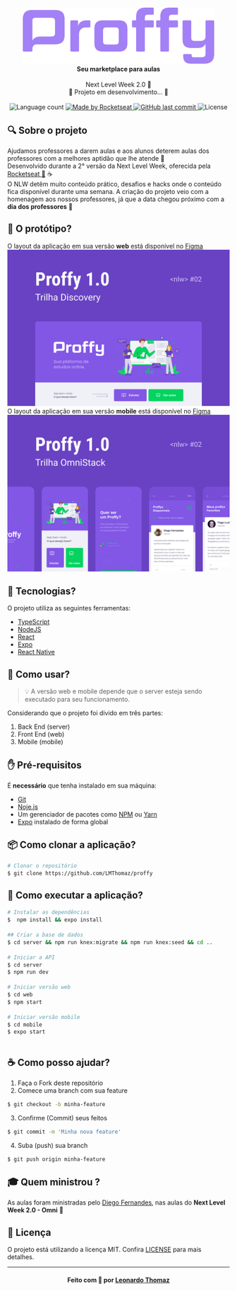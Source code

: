 <h4 align="center">
    <img alt="" src=".github/logo.png" />
    <br/>
    Seu marketplace para aulas
    <br>
</h4>

<p align="center">
  Next Level Week 2.0 🚀
  <br>
  🚧 Projeto em desenvolvimento... 🚧
  <br>
  <br>

  <img alt="Language count" src="https://img.shields.io/github/repo-size/LMThomaz/proffy"/>

  <a href="https://rocketseat.com.br">
    <img alt="Made by Rocketseat" src="https://img.shields.io/badge/made%20by-Rocketseat-%237519C1">
  </a>

  <a href="https://github.com/LMThomaz/proffy/commits/master">
    <img alt="GitHub last commit" src="https://img.shields.io/github/last-commit/LMThomaz/proffy">
  </a>

  <img alt="License" src="https://img.shields.io/github/license/LMThomaz/proffy">
</p>

## :mag: Sobre o projeto
Ajudamos professores a darem aulas e aos alunos deterem aulas dos professores com a melhores aptidão que lhe atende :microscope:  
Desenvolvido durante a 2° versão da Next Level Week, oferecida pela [Rocketseat :rocket:][url-rocketseat] :coffee:  
O NLW detêm muito conteúdo prático, desafios e hacks onde o conteúdo fica disponível durante uma semana.
A criação do projeto veio com a homenagem aos nossos professores, já que a data chegou próximo com a **dia dos professores** :school:

## :art: O protótipo?
O layout da aplicação em sua versão **web** está disponível no [Figma][url-figma]   
![Capa Proffy Web](.github/capaWeb.png)
O layout da aplicação em sua versão **mobile** está disponível no [Figma][url-figma-mobile]   
![Capa Proffy Mobile](.github/capaMobile.png)

## :hammer: Tecnologias?
O projeto utiliza as seguintes ferramentas:
* [TypeScript][url-ts]
* [NodeJS][url-node]
* [React][url-react]
* [Expo][url-expo]
* [React Native][url-react-native]

## :electric_plug: Como usar?
> :bulb: A versão web e mobile depende que o server esteja sendo executado para seu funcionamento.

Considerando que o projeto foi divido em três partes:
  1. Back End (server)
  2. Front End (web)
  3. Mobile (mobile)


## :hand: Pré-requisitos
É **necessário** que tenha instalado em sua máquina:
* [Git][url-git]
* [Noje.js][url-node]
* Um gerenciador de pacotes como [NPM][url-npm] ou [Yarn][url-yarn]
* [Expo][url-expo] instalado de forma global

## :package: Como clonar a aplicação?
```bash
# Clonar o repositório
$ git clone https://github.com/LMThomaz/proffy
```

## :rocket: Como executar a aplicação?
```bash
# Instalar as dependências
$  npm install && expo install

## Criar a base de dados
$ cd server && npm run knex:migrate && npm run knex:seed && cd ..

# Iniciar a API
$ cd server
$ npm run dev

# Iniciar versão web
$ cd web
$ npm start

# Iniciar versão mobile
$ cd mobile
$ expo start
 
```

## :coffee: Como posso ajudar?
1. Faça o Fork deste repositório
2. Comece uma branch com sua feature 
```bash 
$ git checkout -b minha-feature
```
3. Confirme (Commit) seus feitos
```bash 
$ git commit -m 'Minha nova feature'
```
4. Suba (push) sua branch
```bash 
$ git push origin minha-feature
```

## :mortar_board: Quem ministrou ?
As aulas foram ministradas pelo [Diego Fernandes][diego], nas aulas do **Next Level Week 2.0 - Omni** :rocket:

## :page_with_curl: Licença
O projeto está utilizando a licença MIT. Confira [LICENSE][license] para mais detalhes.  

---

<h4 align="center">
Feito com 💜 por <a href="https://www.linkedin.com/in/leonardo-thomaz/" target="_blank">Leonardo Thomaz</a>
</h4>
 
[url-figma]: https://www.figma.com/file/EJ22k8VWB3JwiWV2MRwtU9/Proffy-Web
[url-figma-mobile]: https://www.figma.com/file/TjfS2rrFRinksCbsw5FFAj/Proffy-Mobile
[url-ts]: https://www.typescriptlang.org/
[url-node]: https://nodejs.org/pt-br/
[url-react]: https://reactjs.org/
[url-react-native]: https://reactnative.dev/
[url-expo]: https://expo.io/
[url-rocketseat]: https://rocketseat.com.br/
[url-git]: https://git-scm.com/
[url-vs]: https://code.visualstudio.com/
[url-npm]: https://www.npmjs.com/
[url-yarn]: https://yarnpkg.com/
[diego]: https://github.com/diego3g
[license]: https://github.com/LMThomaz/proffy/blob/master/LICENSE.md